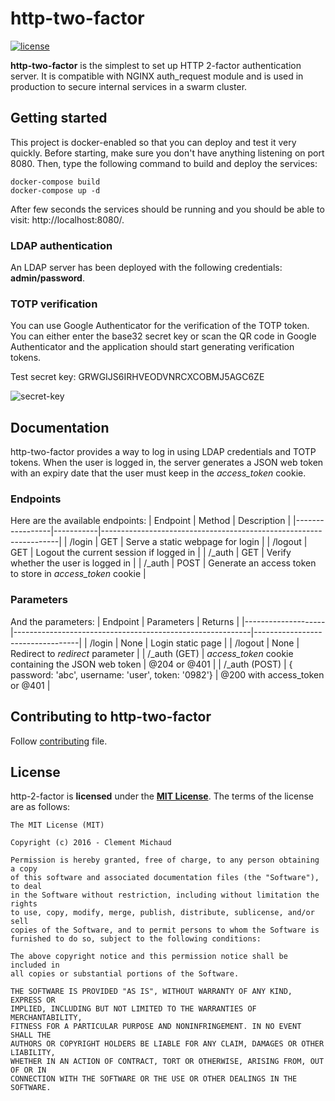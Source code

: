 # http-two-factor
[![license](https://img.shields.io/github/license/mashape/apistatus.svg?maxAge=2592000)][MIT License]

**http-two-factor** is the simplest to set up HTTP 2-factor authentication server. It is compatible with NGINX auth_request module and is used in production to secure internal services in a swarm cluster.

## Getting started

This project is docker-enabled so that you can deploy and test it very quickly. 
Before starting, make sure you don't have anything listening on port 8080. Then, type the following command to build and deploy the services:

    docker-compose build
    docker-compose up -d

After few seconds the services should be running and you should be able to visit: http://localhost:8080/.

### LDAP authentication
An LDAP server has been deployed with the following credentials: **admin/password**.

### TOTP verification
You can use Google Authenticator for the verification of the TOTP token. You can either enter the base32 secret key or scan the QR code in Google Authenticator and the application should start generating verification tokens.

Test secret key: GRWGIJS6IRHVEODVNRCXCOBMJ5AGC6ZE

![secret-key](https://github.com/clems4ever/http-two-factor/raw/master/secret-key.png)

## Documentation
http-two-factor provides a way to log in using LDAP credentials and TOTP tokens. When the user is logged in,
the server generates a JSON web token with an expiry date that the user must keep in the *access_token* cookie.

### Endpoints
Here are the available endpoints:
| Endpoint        | Method    | Description                                                       |
|-----------------|-----------|-------------------------------------------------------------------|
| /login          | GET       | Serve a static webpage for login                                  |
| /logout         | GET       | Logout the current session if logged in                           |
| /_auth          | GET       | Verify whether the user is logged in                              |
| /_auth          | POST      | Generate an access token to store in *access_token* cookie        |

### Parameters
And the parameters:
| Endpoint           | Parameters                                                | Returns                          |
|--------------------|-----------------------------------------------------------|----------------------------------|
| /login             | None                                                      | Login static page                |
| /logout            | None                                                      | Redirect to *redirect* parameter |
| /_auth (GET)       | *access_token* cookie containing the JSON web token       | @204 or @401                     |
| /_auth (POST)      | { password: 'abc', username: 'user', token: '0982'}       | @200 with access_token or @401   |

## Contributing to http-two-factor
Follow [contributing](CONTRIBUTING.md) file.

## License
http-2-factor is **licensed** under the **[MIT License]**. The terms of the license are as follows:

    The MIT License (MIT)

    Copyright (c) 2016 - Clement Michaud

    Permission is hereby granted, free of charge, to any person obtaining a copy
    of this software and associated documentation files (the "Software"), to deal
    in the Software without restriction, including without limitation the rights
    to use, copy, modify, merge, publish, distribute, sublicense, and/or sell
    copies of the Software, and to permit persons to whom the Software is
    furnished to do so, subject to the following conditions:

    The above copyright notice and this permission notice shall be included in
    all copies or substantial portions of the Software.

    THE SOFTWARE IS PROVIDED "AS IS", WITHOUT WARRANTY OF ANY KIND, EXPRESS OR
    IMPLIED, INCLUDING BUT NOT LIMITED TO THE WARRANTIES OF MERCHANTABILITY,
    FITNESS FOR A PARTICULAR PURPOSE AND NONINFRINGEMENT. IN NO EVENT SHALL THE
    AUTHORS OR COPYRIGHT HOLDERS BE LIABLE FOR ANY CLAIM, DAMAGES OR OTHER LIABILITY,
    WHETHER IN AN ACTION OF CONTRACT, TORT OR OTHERWISE, ARISING FROM, OUT OF OR IN
    CONNECTION WITH THE SOFTWARE OR THE USE OR OTHER DEALINGS IN THE SOFTWARE.


[MIT License]: https://opensource.org/licenses/MIT
    

